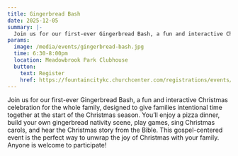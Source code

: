 ```yaml
---
title: Gingerbread Bash
date: 2025-12-05
summary: |-
  Join us for our first-ever Gingerbread Bash, a fun and interactive Christmas celebration for the whole family, designed to give families intentional time together at the start of the Christmas season.
params:
  image: /media/events/gingerbread-bash.jpg
  time: 6:30-8:00pm
  location: Meadowbrook Park Clubhouse
  button:
    text: Register
    href: https://fountaincitykc.churchcenter.com/registrations/events/3205414
---
```


Join us for our first-ever Gingerbread Bash, a fun and interactive Christmas celebration for the whole family, designed to give families intentional time together at the start of the Christmas season. You’ll enjoy a pizza dinner, build your own gingerbread nativity scene, play games, sing Christmas carols, and hear the Christmas story from the Bible. This gospel-centered event is the perfect way to unwrap the joy of Christmas with your family. Anyone is welcome to participate!
